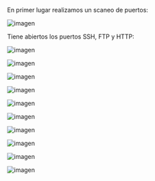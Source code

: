 En primer lugar realizamos un scaneo de puertos:

![imagen](https://github.com/Dani-ITB24/Proyecto-Final/assets/99719204/3fbaa6df-a8c5-4211-8d67-16a10c971941)

Tiene abiertos los puertos SSH, FTP y HTTP:

![imagen](https://github.com/Dani-ITB24/Proyecto-Final/assets/99719204/c731883d-fdef-4570-ab40-d94744e94526)

![imagen](https://github.com/Dani-ITB24/Proyecto-Final/assets/99719204/cff05f2b-d6aa-4908-ac47-26d65feba064)

![imagen](https://github.com/Dani-ITB24/Proyecto-Final/assets/99719204/618291d5-9bac-4cbb-a03d-64c8617ef8b5)

![imagen](https://github.com/Dani-ITB24/Proyecto-Final/assets/99719204/0006e662-79ca-46a1-a639-de8ef2200bf8)

![imagen](https://github.com/Dani-ITB24/Proyecto-Final/assets/99719204/43bccfda-f89f-4924-908f-93d6c869067d)

![imagen](https://github.com/Dani-ITB24/Proyecto-Final/assets/99719204/47a2bb82-285d-434d-9efd-51c25de5059a)

![imagen](https://github.com/Dani-ITB24/Proyecto-Final/assets/99719204/6f0f9e5b-f230-4820-9eb5-753d05fe58b1)

![imagen](https://github.com/Dani-ITB24/Proyecto-Final/assets/99719204/764d92bd-0f95-4516-81c8-df4aedd37175)

![imagen](https://github.com/Dani-ITB24/Proyecto-Final/assets/99719204/3cbe9f40-d191-49e3-89d2-83bebf7a6b14)

![imagen](https://github.com/Dani-ITB24/Proyecto-Final/assets/99719204/3727d05d-3fab-4f47-bcd3-98513b6fc607)

